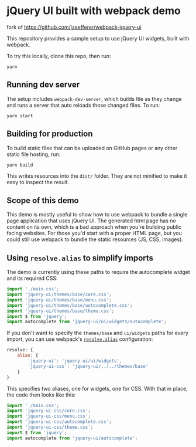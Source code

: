# jQuery UI built with webpack demo
fork of https://github.com/jzaefferer/webpack-jquery-ui

This repository provides a sample setup to use jQuery UI widgets, built
with webpack.

To try this locally, clone this repo, then run:

	yarn

## Running dev server

The setup includes `webpack-dev-server`, which builds file as they change and runs a server that auto reloads those changed files. To run:

	yarn start

## Building for production

To build static files that can be uploaded on GitHub pages or any other static file hosting, run:

	yarn build

This writes resources into the `dist/` folder. They are not minified to make it easy to inspect the result.

## Scope of this demo

This demo is mostly useful to show how to use webpack to bundle a single page application that uses jQuery UI. The generated html page has no content on its own, which is a bad approach when you're building public facing websites. For those you'd start with a proper HTML page, but you could still use webpack to bundle the static resources (JS, CSS, images).

## Using `resolve.alias` to simplify imports

The demo is currently using these paths to require the autocomplete widget and its required CSS:

```js
import './main.css';
import 'jquery-ui/themes/base/core.css';
import 'jquery-ui/themes/base/menu.css';
import 'jquery-ui/themes/base/autocomplete.css';
import 'jquery-ui/themes/base/theme.css';
import $ from 'jquery';
import autocomplete from 'jquery-ui/ui/widgets/autocomplete';
```

If you don't want to specify the `themes/base` and `ui/widgets` paths for every import, you can use webpack's [`resolve.alias`](https://webpack.github.io/docs/configuration.html#resolve-alias) configuration:

```js
resolve: {
	alias: {
		'jquery-ui': 'jquery-ui/ui/widgets',
		'jquery-ui-css': 'jquery-ui/../../themes/base'
	}
}
```
This specifies two aliases, one for widgets, one for CSS. With that in place, the code then looks like this:
```js
import './main.css';
import 'jquery-ui-css/core.css';
import 'jquery-ui-css/menu.css';
import 'jquery-ui-css/autocomplete.css';
import 'jquery-ui-css/theme.css';
import $ from 'jquery';
import autocomplete from 'jquery-ui/autocomplete';
```
